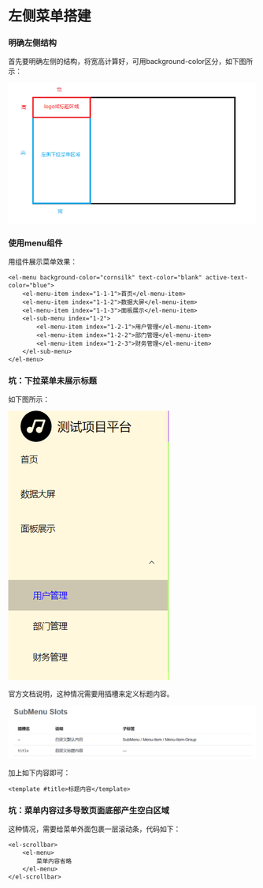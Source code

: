 # 左侧菜单搭建



### 明确左侧结构

首先要明确左侧的结构，将宽高计算好，可用background-color区分，如下图所示：

![image-20230727093419180](../image/P39_1.png)



### 使用menu组件

用组件展示菜单效果：

```vue
<el-menu background-color="cornsilk" text-color="blank" active-text-color="blue">
    <el-menu-item index="1-1-1">首页</el-menu-item>
    <el-menu-item index="1-1-2">数据大屏</el-menu-item>
    <el-menu-item index="1-1-3">面板展示</el-menu-item>
    <el-sub-menu index="1-2">
        <el-menu-item index="1-2-1">用户管理</el-menu-item>
        <el-menu-item index="1-2-2">部门管理</el-menu-item>
        <el-menu-item index="1-2-3">财务管理</el-menu-item>
    </el-sub-menu>
</el-menu>
```





### 坑：下拉菜单未展示标题

如下图所示：

![image-20230727093844221](../image/P39_2.png)



官方文档说明，这种情况需要用插槽来定义标题内容。

![image-20230727094128410](../image/P39_3.png)

加上如下内容即可：

```vue
<template #title>标题内容</template>
```





### 坑：菜单内容过多导致页面底部产生空白区域

这种情况，需要给菜单外面包裹一层滚动条，代码如下：

```vue
<el-scrollbar>
    <el-menu>
		菜单内容省略
    </el-menu>
</el-scrollbar>
```

